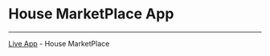 # House MarketPlace App
---
[Live App](https://marketplace-for-house-app-s.vercel.app/) - House MarketPlace

